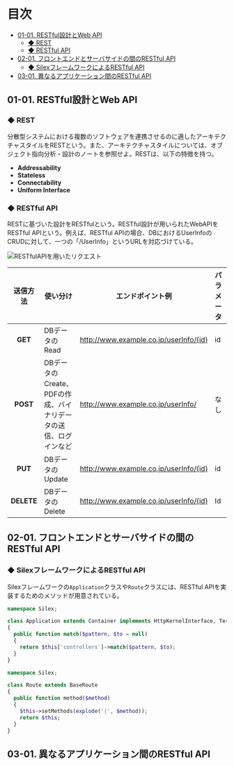 # 目次

<!-- TOC -->

- [01-01. RESTful設計とWeb API](#01-01-restful設計とweb-api)
    - [◆ REST](#◆-rest)
    - [◆ RESTful API](#◆-restful-api)
- [02-01. フロントエンドとサーバサイドの間のRESTful API](#02-01-フロントエンドとサーバサイドの間のrestful-api)
    - [◆ SilexフレームワークによるRESTful API](#◆-silexフレームワークによるrestful-api)
- [03-01. 異なるアプリケーション間のRESTful API](#03-01-異なるアプリケーション間のrestful-api)

<!-- /TOC -->

## 01-01. RESTful設計とWeb API

### ◆ REST

分散型システムにおける複数のソフトウェアを連携させるのに適したアーキテクチャスタイルをRESTという。また、アーキテクチャスタイルについては、オブジェクト指向分析・設計のノートを参照せよ。RESTは、以下の特徴を持つ。

- **Addressability**
- **Stateless**
- **Connectability**
- **Uniform Interface**



### ◆ RESTful API

RESTに基づいた設計をRESTfulという。RESTful設計が用いられたWebAPIをRESTful APIという。例えば、RESTful APIの場合、DBにおけるUserInfoのCRUDに対して、一つの「/UserInfo」というURLを対応づけている。

![RESTfulAPIを用いたリクエスト](https://raw.githubusercontent.com/Hiroki-IT/tech-notebook/master/markdown/image/RESTfulAPIを用いたリクエスト.png)

| **送信方法** | 使い分け                    | エンドポイント例                        | パラメータ | JSONデータ型 |
| :--------------: | --------------------------------------- | ---------------- | ---------------- | ---------------- |
|     **GET**      | DBデータのRead | http://www.example.co.jp/userInfo/{id}  | id | ```number``` |
|     **POST**     | DBデータのCreate、PDFの作成、バイナリデータの送信、ログインなど | http://www.example.co.jp/userInfo/     | なし | なし |
|     **PUT**      | DBデータのUpdate | http://www.example.co.jp/userInfo/{id} | id | ```number``` |
|    **DELETE**    | DBデータのDelete | http://www.example.co.jp/userInfo/{id} | Id | ```number``` |




## 02-01. フロントエンドとサーバサイドの間のRESTful API

### ◆ SilexフレームワークによるRESTful API

Silexフレームワークの```Application```クラスや```Route```クラスには、RESTful APIを実装するためのメソッドが用意されている。

```PHP
namespace Silex;

class Application extends Container implements HttpKernelInterface, TerminableInterface
{
  public function match($pattern, $to = null)
  {
    return $this['controllers']->match($pattern, $to);
  }
}
```

```PHP
namespace Silex;

class Route extends BaseRoute
{
  public function method($method)
  {
    $this->setMethods(explode('|', $method));
    return $this;
  }
}
```



## 03-01. 異なるアプリケーション間のRESTful API

